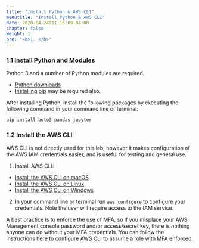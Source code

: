 ```yaml
---
title: "Install Python & AWS CLI"
menutitle: "Install Python & AWS CLI"
date: 2020-04-24T11:16:09-04:00
chapter: false
weight: 1
pre: "<b>1. </b>"
---
```


### 1.1 Install Python and Modules

Python 3 and a number of Python modules are required.

* [Python downloads](https://www.python.org/downloads/)
* [Installing pip](https://pip.pypa.io/en/stable/installing/) may be required also.

After installing Python, install the following packages by executing the following command in your command line or terminal:

```shell
pip install boto3 pandas jupyter
```  


### 1.2 Install the AWS CLI

AWS CLI is not directly used for this lab, however it makes configuration of the AWS IAM credentials easier, and is useful for testing and general use.

1. Install AWS CLI:
* [Install the AWS CLI on macOS](https://docs.aws.amazon.com/cli/latest/userguide/install-macos.html)
* [Install the AWS CLI on Linux](https://docs.aws.amazon.com/cli/latest/userguide/install-linux.html)
* [Install the AWS CLI on Windows](https://docs.aws.amazon.com/cli/latest/userguide/install-windows.html)
2. In your command line or terminal run `aws configure` to configure your credentials. Note the user will require access to the IAM service.

A best practice is to enforce the use of MFA, so if you misplace your AWS Management console password and/or access/secret key, there is nothing anyone can do without your MFA credentials. You can follow the instructions [here](https://docs.aws.amazon.com/cli/latest/userguide/cli-configure-role.html) to configure AWS CLI to assume a role with MFA enforced.
